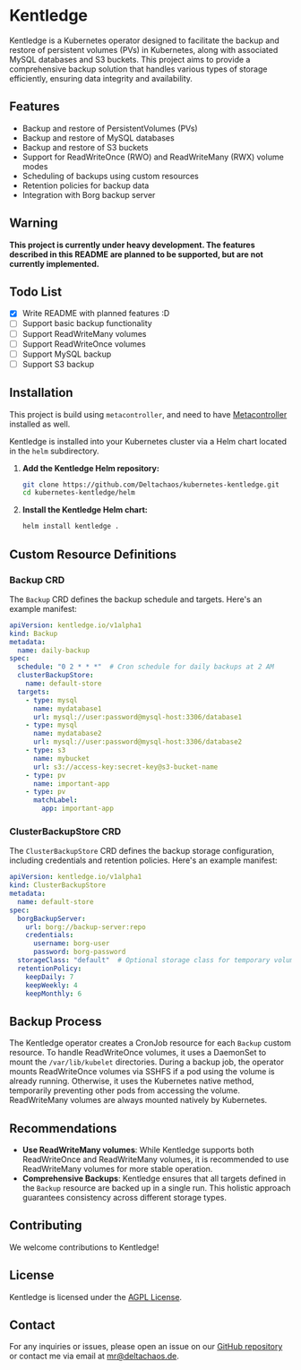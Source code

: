 # Kentledge

Kentledge is a Kubernetes operator designed to facilitate the backup and restore of persistent volumes (PVs) in Kubernetes, along with associated MySQL databases and S3 buckets. This project aims to provide a comprehensive backup solution that handles various types of storage efficiently, ensuring data integrity and availability.

## Features

- Backup and restore of PersistentVolumes (PVs)
- Backup and restore of MySQL databases
- Backup and restore of S3 buckets
- Support for ReadWriteOnce (RWO) and ReadWriteMany (RWX) volume modes
- Scheduling of backups using custom resources
- Retention policies for backup data
- Integration with Borg backup server

## Warning

**This project is currently under heavy development. The features described in this README are planned to be supported, but are not currently implemented.**

## Todo List

- [x] Write README with planned features :D
- [ ] Support basic backup functionality
- [ ] Support ReadWriteMany volumes
- [ ] Support ReadWriteOnce volumes
- [ ] Support MySQL backup
- [ ] Support S3 backup

## Installation

This project is build using `metacontroller`, and need to have
[Metacontroller](https://metacontroller.github.io/metacontroller/guide/helm-install.html) installed as well.

Kentledge is installed into your Kubernetes cluster via a Helm chart located in the `helm` subdirectory.

1. **Add the Kentledge Helm repository:**
    ```sh
    git clone https://github.com/Deltachaos/kubernetes-kentledge.git
    cd kubernetes-kentledge/helm
    ```

2. **Install the Kentledge Helm chart:**
    ```sh
    helm install kentledge .
    ```

## Custom Resource Definitions

### Backup CRD

The `Backup` CRD defines the backup schedule and targets. Here's an example manifest:

```yaml
apiVersion: kentledge.io/v1alpha1
kind: Backup
metadata:
  name: daily-backup
spec:
  schedule: "0 2 * * *"  # Cron schedule for daily backups at 2 AM
  clusterBackupStore:
    name: default-store
  targets:
    - type: mysql
      name: mydatabase1
      url: mysql://user:password@mysql-host:3306/database1
    - type: mysql
      name: mydatabase2
      url: mysql://user:password@mysql-host:3306/database2
    - type: s3
      name: mybucket
      url: s3://access-key:secret-key@s3-bucket-name
    - type: pv
      name: important-app
    - type: pv
      matchLabel:
        app: important-app
```

### ClusterBackupStore CRD

The `ClusterBackupStore` CRD defines the backup storage configuration, including credentials and retention policies. Here's an example manifest:

```yaml
apiVersion: kentledge.io/v1alpha1
kind: ClusterBackupStore
metadata:
  name: default-store
spec:
  borgBackupServer:
    url: borg://backup-server:repo
    credentials:
      username: borg-user
      password: borg-password
  storageClass: "default"  # Optional storage class for temporary volumes, defaults to emptydir
  retentionPolicy:
    keepDaily: 7
    keepWeekly: 4
    keepMonthly: 6
```

## Backup Process

The Kentledge operator creates a CronJob resource for each `Backup` custom resource. To handle ReadWriteOnce volumes, it uses a DaemonSet to mount the `/var/lib/kubelet` directories. During a backup job, the operator mounts ReadWriteOnce volumes via SSHFS if a pod using the volume is already running. Otherwise, it uses the Kubernetes native method, temporarily preventing other pods from accessing the volume. ReadWriteMany volumes are always mounted natively by Kubernetes.

## Recommendations

- **Use ReadWriteMany volumes**: While Kentledge supports both ReadWriteOnce and ReadWriteMany volumes, it is recommended to use ReadWriteMany volumes for more stable operation.
- **Comprehensive Backups**: Kentledge ensures that all targets defined in the `Backup` resource are backed up in a single run. This holistic approach guarantees consistency across different storage types.

## Contributing

We welcome contributions to Kentledge!

## License

Kentledge is licensed under the [AGPL License](https://github.com/Deltachaos/kubernetes-kentledge/blob/main/LICENSE).

## Contact

For any inquiries or issues, please open an issue on our [GitHub repository](https://github.com/Deltachaos/kubernetes-kentledge) or contact me via email at mr@deltachaos.de.
